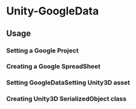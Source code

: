 Unity-GoogleData
================

Usage
-----


### Setting a Google Project

### Creating a Google SpreadSheet

### Setting GoogleDataSetting Unity3D asset

### Creating Unity3D SerializedObject class

